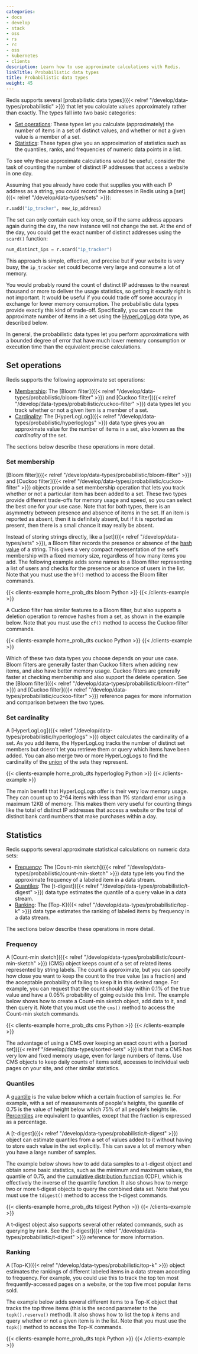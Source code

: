 ```yaml
---
categories:
- docs
- develop
- stack
- oss
- rs
- rc
- oss
- kubernetes
- clients
description: Learn how to use approximate calculations with Redis.
linkTitle: Probabilistic data types
title: Probabilistic data types
weight: 45
---
```


Redis supports several
[probabilistic data types]({{< relref "/develop/data-types/probabilistic" >}})
that let you calculate values approximately rather than exactly.
The types fall into two basic categories:

-   [Set operations](#set-operations): These types let you calculate (approximately)
    the number of items in a set of distinct values, and whether or not a given value is
    a member of a set.
-   [Statistics](#statistics): These types give you an approximation of
    statistics such as the quantiles, ranks, and frequencies of numeric data points in
    a list.

To see why these approximate calculations would be useful, consider the task of
counting the number of distinct IP addresses that access a website in one day.

Assuming that you already have code that supplies you with each IP
address as a string, you could record the addresses in Redis using
a [set]({{< relref "/develop/data-types/sets" >}}):

```py
r.sadd("ip_tracker", new_ip_address)
```

The set can only contain each key once, so if the same address
appears again during the day, the new instance will not change
the set. At the end of the day, you could get the exact number of
distinct addresses using the `scard()` function:

```py
num_distinct_ips = r.scard("ip_tracker")
```

This approach is simple, effective, and precise but if your website
is very busy, the `ip_tracker` set could become very large and consume
a lot of memory.

You would probably round the count of distinct IP addresses to the
nearest thousand or more to deliver the usage statistics, so
getting it exactly right is not important. It would be useful
if you could trade off some accuracy in exchange for lower memory
consumption. The probabilistic data types provide exactly this kind of
trade-off. Specifically, you can count the approximate number of items in a
set using the [HyperLogLog](#set-cardinality) data type, as described below.

In general, the probabilistic data types let you perform approximations with a
bounded degree of error that have much lower memory consumption or execution
time than the equivalent precise calculations.

## Set operations

Redis supports the following approximate set operations:

-   [Membership](#set-membership): The
    [Bloom filter]({{< relref "/develop/data-types/probabilistic/bloom-filter" >}}) and
    [Cuckoo filter]({{< relref "/develop/data-types/probabilistic/cuckoo-filter" >}})
    data types let you track whether or not a given item is a member of a set.
-   [Cardinality](#set-cardinality): The
    [HyperLogLog]({{< relref "/develop/data-types/probabilistic/hyperloglogs" >}})
    data type gives you an approximate value for the number of items in a set, also
    known as the *cardinality* of the set.

The sections below describe these operations in more detail.

### Set membership

[Bloom filter]({{< relref "/develop/data-types/probabilistic/bloom-filter" >}}) and
[Cuckoo filter]({{< relref "/develop/data-types/probabilistic/cuckoo-filter" >}})
objects provide a set membership operation that lets you track whether or not a
particular item has been added to a set. These two types provide different
trade-offs for memory usage and speed, so you can select the best one for your
use case. Note that for both types, there is an asymmetry between presence and
absence of items in the set. If an item is reported as absent, then it is definitely
absent, but if it is reported as present, then there is a small chance it may really be
absent.

Instead of storing strings directly, like a [set]({{< relref "/develop/data-types/sets" >}}),
a Bloom filter records the presence or absence of the
[hash value](https://en.wikipedia.org/wiki/Hash_function) of a string.
This gives a very compact representation of the
set's membership with a fixed memory size, regardless of how many items you
add. The following example adds some names to a Bloom filter representing
a list of users and checks for the presence or absence of users in the list.
Note that you must use the `bf()` method to access the Bloom filter commands.

{{< clients-example home_prob_dts bloom Python >}}
{{< /clients-example >}}

A Cuckoo filter has similar features to a Bloom filter, but also supports
a deletion operation to remove hashes from a set, as shown in the example
below. Note that you must use the `cf()` method to access the Cuckoo filter
commands.

{{< clients-example home_prob_dts cuckoo Python >}}
{{< /clients-example >}}

Which of these two data types you choose depends on your use case.
Bloom filters are generally faster than Cuckoo filters when adding new items,
and also have better memory usage. Cuckoo filters are generally faster
at checking membership and also support the delete operation. See the
[Bloom filter]({{< relref "/develop/data-types/probabilistic/bloom-filter" >}}) and
[Cuckoo filter]({{< relref "/develop/data-types/probabilistic/cuckoo-filter" >}})
reference pages for more information and comparison between the two types.

### Set cardinality

A [HyperLogLog]({{< relref "/develop/data-types/probabilistic/hyperloglogs" >}})
object calculates the cardinality of a set. As you add
items, the HyperLogLog tracks the number of distinct set members but
doesn't let you retrieve them or query which items have been added.
You can also merge two or more HyperLogLogs to find the cardinality of the
[union](https://en.wikipedia.org/wiki/Union_(set_theory)) of the sets they
represent.

{{< clients-example home_prob_dts hyperloglog Python >}}
{{< /clients-example >}}

The main benefit that HyperLogLogs offer is their very low
memory usage. They can count up to 2^64 items with less than
1% standard error using a maximum 12KB of memory. This makes
them very useful for counting things like the total of distinct
IP addresses that access a website or the total of distinct
bank card numbers that make purchases within a day.

## Statistics

Redis supports several approximate statistical calculations
on numeric data sets:

-   [Frequency](#frequency): The
    [Count-min sketch]({{< relref "/develop/data-types/probabilistic/count-min-sketch" >}})
    data type lets you find the approximate frequency of a labeled item in a data stream.
-   [Quantiles](#quantiles): The
    [t-digest]({{< relref "/develop/data-types/probabilistic/t-digest" >}})
    data type estimates the quantile of a query value in a data stream.
-   [Ranking](#ranking): The
    [Top-K]({{< relref "/develop/data-types/probabilistic/top-k" >}}) data type
    estimates the ranking of labeled items by frequency in a data stream.

The sections below describe these operations in more detail.

### Frequency

A [Count-min sketch]({{< relref "/develop/data-types/probabilistic/count-min-sketch" >}})
(CMS) object keeps count of a set of related items represented by
string labels. The count is approximate, but you can specify
how close you want to keep the count to the true value (as a fraction)
and the acceptable probability of failing to keep it in this
desired range. For example, you can request that the count should
stay within 0.1% of the true value and have a 0.05% probability
of going outside this limit. The example below shows how to create
a Count-min sketch object, add data to it, and then query it.
Note that you must use the `cms()` method to access the Count-min
sketch commands.

{{< clients-example home_prob_dts cms Python >}}
{{< /clients-example >}}

The advantage of using a CMS over keeping an exact count with a
[sorted set]({{< relref "/develop/data-types/sorted-sets" >}})
is that that a CMS has very low and fixed memory usage, even for
large numbers of items. Use CMS objects to keep daily counts of
items sold, accesses to individual web pages on your site, and
other similar statistics.

### Quantiles

A [quantile](https://en.wikipedia.org/wiki/Quantile) is the value
below which a certain fraction of samples lie. For example, with
a set of measurements of people's heights, the quantile of 0.75 is
the value of height below which 75% of all people's heights lie.
[Percentiles](https://en.wikipedia.org/wiki/Percentile) are equivalent
to quantiles, except that the fraction is expressed as a percentage.

A [t-digest]({{< relref "/develop/data-types/probabilistic/t-digest" >}})
object can estimate quantiles from a set of values added to it
without having to store each value in the set explicitly. This can
save a lot of memory when you have a large number of samples.

The example below shows how to add data samples to a t-digest
object and obtain some basic statistics, such as the minimum and
maximum values, the quantile of 0.75, and the 
[cumulative distribution function](https://en.wikipedia.org/wiki/Cumulative_distribution_function)
(CDF), which is effectively the inverse of the quantile function. It also
shows how to merge two or more t-digest objects to query the combined
data set. Note that you must use the `tdigest()` method to access the
t-digest commands.

{{< clients-example home_prob_dts tdigest Python >}}
{{< /clients-example >}}

A t-digest object also supports several other related commands, such
as querying by rank. See the
[t-digest]({{< relref "/develop/data-types/probabilistic/t-digest" >}})
reference for more information.

### Ranking

A [Top-K]({{< relref "/develop/data-types/probabilistic/top-k" >}})
object estimates the rankings of different labeled items in a data
stream according to frequency. For example, you could use this to
track the top ten most frequently-accessed pages on a website, or the
top five most popular items sold.

The example below adds several different items to a Top-K object
that tracks the top three items (this is the second parameter to
the `topk().reserve()` method). It also shows how to list the
top *k* items and query whether or not a given item is in the
list. Note that you must use the `topk()` method to access the
Top-K commands.

{{< clients-example home_prob_dts topk Python >}}
{{< /clients-example >}}
